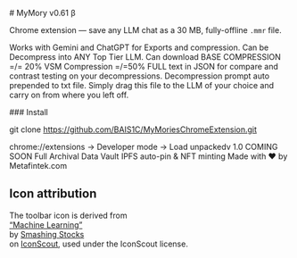 \# MyMory v0.61 β  

Chrome extension — save any LLM chat as a 30 MB, fully-offline `.mmr` file.  

Works with Gemini and ChatGPT for Exports and compression. Can be Decompress into ANY Top Tier LLM.
Can download BASE COMPRESSION =/= 20% 
VSM Compression =/=50%
FULL text in JSON for compare and contrast testing on your decompressions.
Decompression prompt auto prepended to txt file. Simply drag this file to the LLM of your choice and carry on from where you left off.

\### Install  



git clone https://github.com/BAIS1C/MyMoriesChromeExtension.git

chrome://extensions → Developer mode → Load unpackedv 1.0
COMING SOON
Full Archival Data Vault
IPFS auto-pin \& NFT minting
Made with ❤️ by Metafintek.com

## Icon attribution

The toolbar icon is derived from  
[“Machine Learning”](https://iconscout.com/icons/machine-learning)  
by [Smashing Stocks](https://iconscout.com/contributors/smashingstocks)  
on [IconScout](https://iconscout.com), used under the IconScout license.


